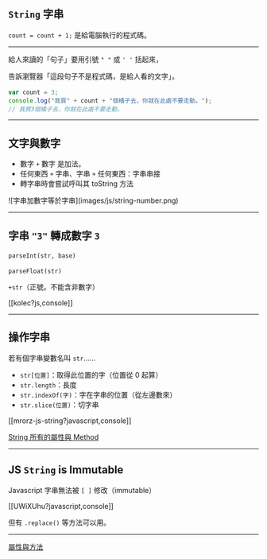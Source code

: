 `String` 字串
------------

`count = count + 1;` 是給電腦執行的程式碼。

----

給人來讀的「句子」要用引號 `" "` 或 `' '` 括起來，

告訴瀏覽器「這段句子不是程式碼，是給人看的文字」。

```javascript
var count = 3;
console.log("我買" + count + "個橘子去，你就在此處不要走動。");
// 我買3個橘子去，你就在此處不要走動。
```

---

文字與數字
------
* 數字 `+` 數字 是加法。
* 任何東西 `+` 字串、字串 `+` 任何東西：字串串接
* 轉字串時會嘗試呼叫其 toString 方法

<div class="row">
    <div class="span3 centered">
        ![字串加數字等於字串](images/js/string-number.png)
    </div>
</div>

---

字串 `"3"` 轉成數字 `3`
------

`parseInt(str, base)` 

`parseFloat(str)`

`+str`（正號。不能含非數字）

[[kolec?js,console]]

---

操作字串
------

若有個字串變數名叫 `str`……

* `str[位置]`：取得此位置的字（位置從 0 起算）
* `str.length`：長度
* `str.indexOf(字)`：字在字串的位置（從左邊數來）
* `str.slice(位置)`：切字串

[[mrorz-js-string?javascript,console]]

[String 所有的屬性與 Method](https://developer.mozilla.org/en/JavaScript/Reference/Global_Objects/String#String_instances)

---

JS `String` is Immutable
------

Javascript 字串無法被 `[ ]` 修改（immutable）

[[UWiXUhu?javascript,console]]

但有 `.replace()` 等方法可以用。

-----

[屬性與方法](https://developer.mozilla.org/en/JavaScript/Reference/Global_Objects/String#String_instances)
